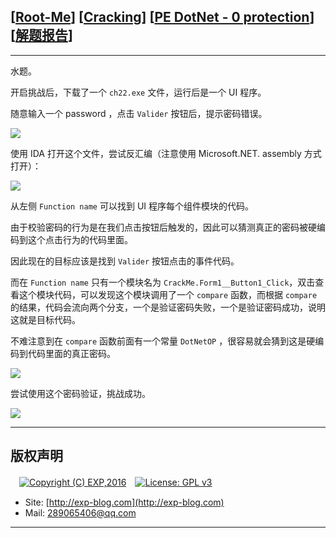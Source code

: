 ## [[Root-Me](https://www.root-me.org/)] [[Cracking](https://www.root-me.org/en/Challenges/Cracking/)] [[PE DotNet - 0 protection](https://www.root-me.org/en/Challenges/Cracking/PE-DotNet-0-protection)] [[解题报告](https://exp-blog.com/safe/ctf/rootme/cracking/pedotnet-0protection/)]

------

水题。

开启挑战后，下载了一个 `ch22.exe` 文件，运行后是一个 UI 程序。

随意输入一个 password ，点击 `Valider` 按钮后，提示密码错误。

![](https://github.com/lyy289065406/CTF-Solving-Reports/blob/master/rootme/Cracking/%5B05%5D%20%5B10P%5D%20PE%20DotNet%20-%200%20protection/imgs/01.png)

使用 IDA 打开这个文件，尝试反汇编（注意使用 Microsoft.NET. assembly 方式打开）：

![](https://github.com/lyy289065406/CTF-Solving-Reports/blob/master/rootme/Cracking/%5B05%5D%20%5B10P%5D%20PE%20DotNet%20-%200%20protection/imgs/02.png)

从左侧 `Function name` 可以找到 UI 程序每个组件模块的代码。

由于校验密码的行为是在我们点击按钮后触发的，因此可以猜测真正的密码被硬编码到这个点击行为的代码里面。

因此现在的目标应该是找到 `Valider` 按钮点击的事件代码。

而在 `Function name` 只有一个模块名为 `CrackMe.Form1__Button1_Click`，双击查看这个模块代码，可以发现这个模块调用了一个 `compare` 函数，而根据 `compare` 的结果，代码会流向两个分支，一个是验证密码失败，一个是验证密码成功，说明这就是目标代码。

不难注意到在 `compare` 函数前面有一个常量 `DotNetOP` ，很容易就会猜到这是硬编码到代码里面的真正密码。

![](https://github.com/lyy289065406/CTF-Solving-Reports/blob/master/rootme/Cracking/%5B05%5D%20%5B10P%5D%20PE%20DotNet%20-%200%20protection/imgs/03.png)

尝试使用这个密码验证，挑战成功。

![](https://github.com/lyy289065406/CTF-Solving-Reports/blob/master/rootme/Cracking/%5B05%5D%20%5B10P%5D%20PE%20DotNet%20-%200%20protection/imgs/04.png)

------

## 版权声明

　[![Copyright (C) EXP,2016](https://img.shields.io/badge/Copyright%20(C)-EXP%202016-blue.svg)](http://exp-blog.com)　[![License: GPL v3](https://img.shields.io/badge/License-GPL%20v3-blue.svg)](https://www.gnu.org/licenses/gpl-3.0)
  

- Site: [http://exp-blog.com](http://exp-blog.com) 
- Mail: <a href="mailto:289065406@qq.com?subject=[EXP's Github]%20Your%20Question%20（请写下您的疑问）&amp;body=What%20can%20I%20help%20you?%20（需要我提供什么帮助吗？）">289065406@qq.com</a>


------
